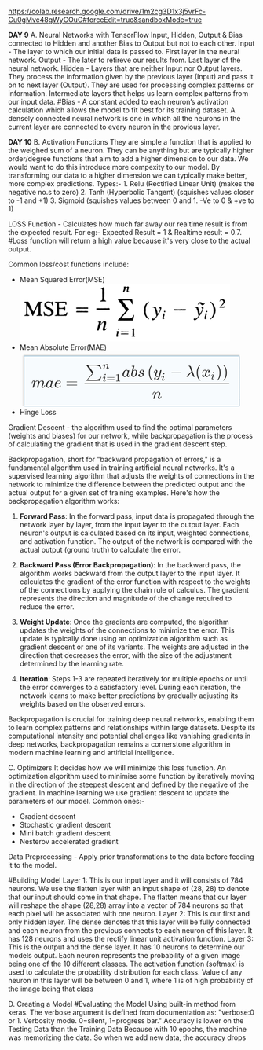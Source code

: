 https://colab.research.google.com/drive/1m2cg3D1x3j5vrFc-Cu0gMvc48gWyCOuG#forceEdit=true&sandboxMode=true

__**DAY 9**__
A. Neural Networks with TensorFlow
Input, Hidden, Output & Bias connected to Hidden and another Bias to Output but not to each other.
Input - The layer to which our initial data is passed to. First layer in the neural network.
Output - The later to retireve our results from.  Last layer of the neural network.
Hidden - Layers that are neither Input nor Output layers. They process the information given by the previous layer (Input) and pass it on to next layer (Output). They are used for processing complex patterns or information. Intermediate layers that helps us learn complex patterns from our input data.
#Bias - A constant added to each neuron’s activation calculation which allows the model to fit best for its training dataset.
A densely connected neural network is one in which all the neurons in the current layer are connected to every neuron in the provious layer.

__**DAY 10**__
B. Activation Functions
They are simple a function that is applied to the weighed sum of a neuron. They can be anything but are typically higher order/degree functions that aim to add a higher dimension to our data. We would want to do this introduce more compexity to our model. By transforming our data to a higher dimension we can typically make better, more complex predictions. 
Types:- 
    1. Relu (Rectified Linear Unit) (makes the negative no.s to zero)
    2. Tanh (Hyperbolic Tangent) (squishes values closer to -1 and +1)
    3. Sigmoid (squishes values between 0 and 1. -Ve to 0 & +ve to 1)

LOSS Function - Calculates how much far away our realtime result is from the expected result.
For eg:- Expected Result = 1 & Realtime result = 0.7. 
#Loss function will return a high value because it's very close to the actual output.

Common loss/cost functions include:
- Mean Squared Error(MSE)
![alt text](mse.png)
- Mean Absolute Error(MAE)
![alt text](mae.png)
- Hinge Loss

Gradient Descent - the algorithm used to find the optimal parameters (weights and biases) for our network, while backpropagation is the process of calculating the gradient that is used in the gradient descent step.


Backpropagation, short for "backward propagation of errors," is a fundamental algorithm used in training artificial neural networks. It's a supervised learning algorithm that adjusts the weights of connections in the network to minimize the difference between the predicted output and the actual output for a given set of training examples.
Here's how the backpropagation algorithm works:
1. **Forward Pass**: In the forward pass, input data is propagated through the network layer by layer, from the input layer to the output layer. Each neuron's output is calculated based on its input, weighted connections, and activation function. The output of the network is compared with the actual output (ground truth) to calculate the error.

2. **Backward Pass (Error Backpropagation)**: In the backward pass, the algorithm works backward from the output layer to the input layer. It calculates the gradient of the error function with respect to the weights of the connections by applying the chain rule of calculus. The gradient represents the direction and magnitude of the change required to reduce the error.

3. **Weight Update**: Once the gradients are computed, the algorithm updates the weights of the connections to minimize the error. This update is typically done using an optimization algorithm such as gradient descent or one of its variants. The weights are adjusted in the direction that decreases the error, with the size of the adjustment determined by the learning rate.

4. **Iteration**: Steps 1-3 are repeated iteratively for multiple epochs or until the error converges to a satisfactory level. During each iteration, the network learns to make better predictions by gradually adjusting its weights based on the observed errors.

Backpropagation is crucial for training deep neural networks, enabling them to learn complex patterns and relationships within large datasets. Despite its computational intensity and potential challenges like vanishing gradients in deep networks, backpropagation remains a cornerstone algorithm in modern machine learning and artificial intelligence.


C. Optimizers 
It decides how we will minimize this loss function.
An optimization algorithm used to minimise some function by iteratively moving in the direction of the steepest descent and defined by the negative of the gradient. In machine learning we use gradient descent to update the parameters of our model.
Common ones:-
- Gradient descent
- Stochastic gradient descent
- Mini batch gradient descent 
- Nesterov accelerated gradient

Data Preprocessing - Apply prior transformations to the data before feeding it to the model.

#Building Model
Layer 1: This is our input layer and it will consists of 784 neurons. We use the flatten layer with an input shape of (28, 28) to denote that our input should come in that shape. The flatten means that our layer will reshape the shape (28,28) array into a vector of 784 neurons so that each pixel will be associated with one neuron.
Layer 2: This is our first and only hidden layer. The dense denotes that this layer will be fully connected and each neuron from the previous   connects to each neuron of this layer. It has 128 neurons and uses the rectify linear unit activation function.
Layer 3:  This is the output and the dense layer. It has 10 neurons to determine our models output. Each neuron represents the probability of a given image being one of the 10 different classes. The activation function (softmax) is used to calculate the probability distribution for each class. Value of any neuron in this layer will be between 0 and 1, where 1 is of high probability of the image being that class


D. Creating a Model
#Evaluating the Model
Using built-in method from keras.
The verbose argument is defined from documentation as: "verbose:0 or 1. Verbosity mode. 0=silent, 1=progress bar."
Accuracy is lower on the Testing Data than the Training Data
Because with 10 epochs, the machine was memorizing the data.
So when we add new data, the accuracy drops
